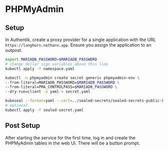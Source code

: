 # PHPMyAdmin

## Setup

In Authentik, create a proxy provider for a single application with the URL
`https://longhorn.nathanv.app`. Ensure you assign the application to an outpost.

```bash
export MARIADB_PASSWORD=$MARIADB_PASSWORD
# change dollar sign variables above this line
kubectl apply -f namespace.yaml

kubectl -n phpmyadmin create secret generic phpmyadmin-env \
--from-literal=MARIADB_PASSWORD=$MARIADB_PASSWORD \
--from-literal=PMA_CONTROLPASS=$MARIADB_PASSWORD \
--dry-run=client -o yaml > secret.yaml

kubeseal --format=yaml --cert=../sealed-secrets/sealed-secrets-public-key.pem < secret.yaml > sealed-secret.yaml
# optional
kubectl apply -f sealed-secret.yaml
```

## Post Setup

After starting the service for the first time, log in and create the PHPMyAdmin
tables in the web UI. There will be a button prompt.
